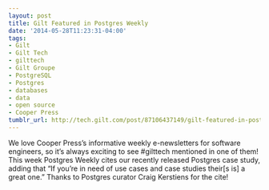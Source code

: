 ```yaml
---
layout: post
title: Gilt Featured in Postgres Weekly
date: '2014-05-28T11:23:31-04:00'
tags:
- Gilt
- Gilt Tech
- gilttech
- Gilt Groupe
- PostgreSQL
- Postgres
- databases
- data
- open source
- Cooper Press
tumblr_url: http://tech.gilt.com/post/87106437149/gilt-featured-in-postgres-weekly
---
```

We love Cooper Press’s informative weekly e-newsletters for software engineers, so it’s always exciting to see #gilttech mentioned in one of them! This week Postgres Weekly cites our recently released Postgres case study, adding that “If you’re in need of use cases and case studies their[s is] a great one.” Thanks to Postgres curator Craig Kerstiens for the cite!
